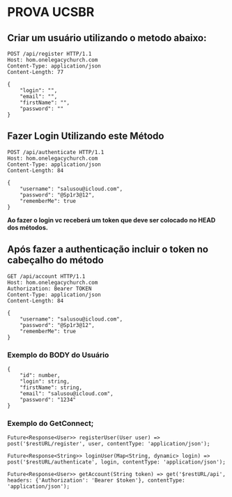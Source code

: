 # PROVA UCSBR

## Criar um usuário utilizando o metodo abaixo:

```
POST /api/register HTTP/1.1
Host: hom.onelegacychurch.com
Content-Type: application/json
Content-Length: 77

{
    "login": "",
    "email": "",
    "firstName": "",
    "password": ""
}
```

## Fazer Login Utilizando este Método 

```
POST /api/authenticate HTTP/1.1
Host: hom.onelegacychurch.com
Content-Type: application/json
Content-Length: 84

{
	"username": "salusou@icloud.com",
	"password": "@Sp1r3@12",
	"rememberMe": true
}

```

**Ao fazer o login vc receberá um token que deve ser colocado no HEAD dos métodos.** 
 
## Após fazer a authenticação incluir o token no cabeçalho do método

```
GET /api/account HTTP/1.1
Host: hom.onelegacychurch.com
Authorization: Bearer TOKEN
Content-Type: application/json
Content-Length: 84

{
	"username": "salusou@icloud.com",
	"password": "@Sp1r3@12",
	"rememberMe": true
}
```



### Exemplo do BODY do Usuário

```
{
    "id": number,
    "login": string,
    "firstName": string,
    "email": "salusou@icloud.com",
    "password": "1234"
}

```

### Exemplo do GetConnect; 

```
Future<Response<User>> registerUser(User user) => post('$restURL/register', user, contentType: 'application/json');
	
Future<Response<String>> loginUser(Map<String, dynamic> login) => post('$restURL/authenticate', login, contentType: 'application/json');

Future<Response<User>> getAccount(String token) => get('$restURL/api', headers: {'Authorization': 'Bearer $token'}, contentType: 'application/json');



